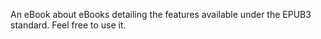 An eBook about eBooks detailing the features available under the EPUB3 standard.
Feel free to use it.
